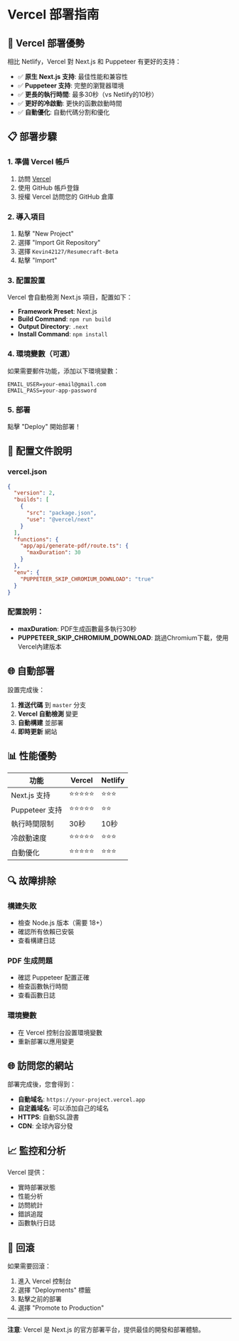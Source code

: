 # Vercel 部署指南

## 🚀 Vercel 部署優勢

相比 Netlify，Vercel 對 Next.js 和 Puppeteer 有更好的支持：

- ✅ **原生 Next.js 支持**: 最佳性能和兼容性
- ✅ **Puppeteer 支持**: 完整的瀏覽器環境
- ✅ **更長的執行時間**: 最多30秒（vs Netlify的10秒）
- ✅ **更好的冷啟動**: 更快的函數啟動時間
- ✅ **自動優化**: 自動代碼分割和優化

## 📋 部署步驟

### 1. 準備 Vercel 帳戶

1. 訪問 [Vercel](https://vercel.com)
2. 使用 GitHub 帳戶登錄
3. 授權 Vercel 訪問您的 GitHub 倉庫

### 2. 導入項目

1. 點擊 "New Project"
2. 選擇 "Import Git Repository"
3. 選擇 `Kevin42127/Resumecraft-Beta`
4. 點擊 "Import"

### 3. 配置設置

Vercel 會自動檢測 Next.js 項目，配置如下：

- **Framework Preset**: Next.js
- **Build Command**: `npm run build`
- **Output Directory**: `.next`
- **Install Command**: `npm install`

### 4. 環境變數（可選）

如果需要郵件功能，添加以下環境變數：

```
EMAIL_USER=your-email@gmail.com
EMAIL_PASS=your-app-password
```

### 5. 部署

點擊 "Deploy" 開始部署！

## 🔧 配置文件說明

### vercel.json
```json
{
  "version": 2,
  "builds": [
    {
      "src": "package.json",
      "use": "@vercel/next"
    }
  ],
  "functions": {
    "app/api/generate-pdf/route.ts": {
      "maxDuration": 30
    }
  },
  "env": {
    "PUPPETEER_SKIP_CHROMIUM_DOWNLOAD": "true"
  }
}
```

### 配置說明：
- **maxDuration**: PDF生成函數最多執行30秒
- **PUPPETEER_SKIP_CHROMIUM_DOWNLOAD**: 跳過Chromium下載，使用Vercel內建版本

## 🌐 自動部署

設置完成後：
1. **推送代碼** 到 `master` 分支
2. **Vercel 自動檢測** 變更
3. **自動構建** 並部署
4. **即時更新** 網站

## 📊 性能優勢

| 功能 | Vercel | Netlify |
|------|--------|---------|
| Next.js 支持 | ⭐⭐⭐⭐⭐ | ⭐⭐⭐ |
| Puppeteer 支持 | ⭐⭐⭐⭐⭐ | ⭐⭐ |
| 執行時間限制 | 30秒 | 10秒 |
| 冷啟動速度 | ⭐⭐⭐⭐⭐ | ⭐⭐⭐ |
| 自動優化 | ⭐⭐⭐⭐⭐ | ⭐⭐⭐ |

## 🔍 故障排除

### 構建失敗
- 檢查 Node.js 版本（需要 18+）
- 確認所有依賴已安裝
- 查看構建日誌

### PDF 生成問題
- 確認 Puppeteer 配置正確
- 檢查函數執行時間
- 查看函數日誌

### 環境變數
- 在 Vercel 控制台設置環境變數
- 重新部署以應用變更

## 🌐 訪問您的網站

部署完成後，您會得到：
- **自動域名**: `https://your-project.vercel.app`
- **自定義域名**: 可以添加自己的域名
- **HTTPS**: 自動SSL證書
- **CDN**: 全球內容分發

## 📈 監控和分析

Vercel 提供：
- 實時部署狀態
- 性能分析
- 訪問統計
- 錯誤追蹤
- 函數執行日誌

## 🔄 回滾

如果需要回滾：
1. 進入 Vercel 控制台
2. 選擇 "Deployments" 標籤
3. 點擊之前的部署
4. 選擇 "Promote to Production"

---

**注意**: Vercel 是 Next.js 的官方部署平台，提供最佳的開發和部署體驗。 